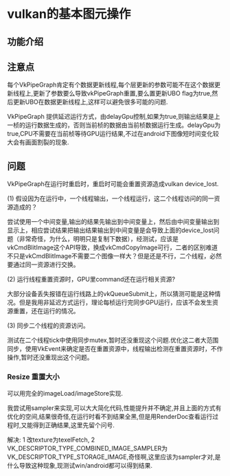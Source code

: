# vulkan的基本图元操作

## 功能介绍

## 注意点

每个VkPipeGraph肯定有个数据更新线程,每个层更新的参数可能不在这个数据更新线程上,更新了参数要么导致vkPipeGraph重置,要么置更新UBO flag为true,然后更新UBO在数据更新线程上,这样可以避免很多可能的问题.

VkPipeGraph 提供延迟运行方式，由delayGpu控制,如果为true,则输出结果是上一桢的运行数据生成的，否则当前桢的数据由当前桢数据运行生成。delayGpu为true,CPU不需要在当前桢等待GPU运行结果,不过在android下图像短时间变化较大会有画面割裂的现象.

## 问题

VkPipeGraph在运行时重启时，重启时可能会重置资源造成vulkan device_lost.

(1) 假设因为在运行中，一个线程输出，一个线程运行，这二个线程访问的同一资源造成的？

尝试使用一个中间变量,输出的结果先输出到中间变量上，然后由中间变量输出到显示上，相应尝试结果把输出结果输出到中间变量是会导致上面的device_lost问题（非常奇怪，为什么，明明只是复制下数据），经测试，应该是vkCmdBlitImage这个API导致，换成vkCmdCopyImage可行，二者的区别难道不只是vkCmdBlitImage不需要二个图像一样大？但是还是不行，二个线程，必然要通过同一资源进行交换。

(2) 运行线程重置资源时，GPU里command还在运行相关资源?

大部分设备丢失报错在运行线路上的vkQueueSubmit上，所以猜测可能是这种情况。但是我用非延迟方式运行，理论每桢运行完同步GPU运行，应该不会发生资源重置，还在运行的情况。

(3) 同步二个线程的资源访问。

测试在二个线程tick中使用同步mutex,暂时还没重现这个问题.优化这二者大范围同步，使用VkEvent来确定是否在重置资源中，线程输出检测在重置资源时，不作操作,暂时还没重现出这个问题。

### Resize 重置大小

可以用完全的imageLoad/imageStore实现.

我尝试用sampler来实现,可以大大简化代码,性能提升并不确定,并且上面的方式有优化的空间,结果很奇怪,在运行时看不到结果全黑,但是用RenderDoc查看运行过程时,又能得到正确结果,这里先留个问号.

解决: 1 改texture为texelFetch, 2 VK_DESCRIPTOR_TYPE_COMBINED_IMAGE_SAMPLER为VK_DESCRIPTOR_TYPE_STORAGE_IMAGE,奇怪啊,这里应该为sampler才对,是什么导致这种现象,现测试win/android都可以得到结果.
